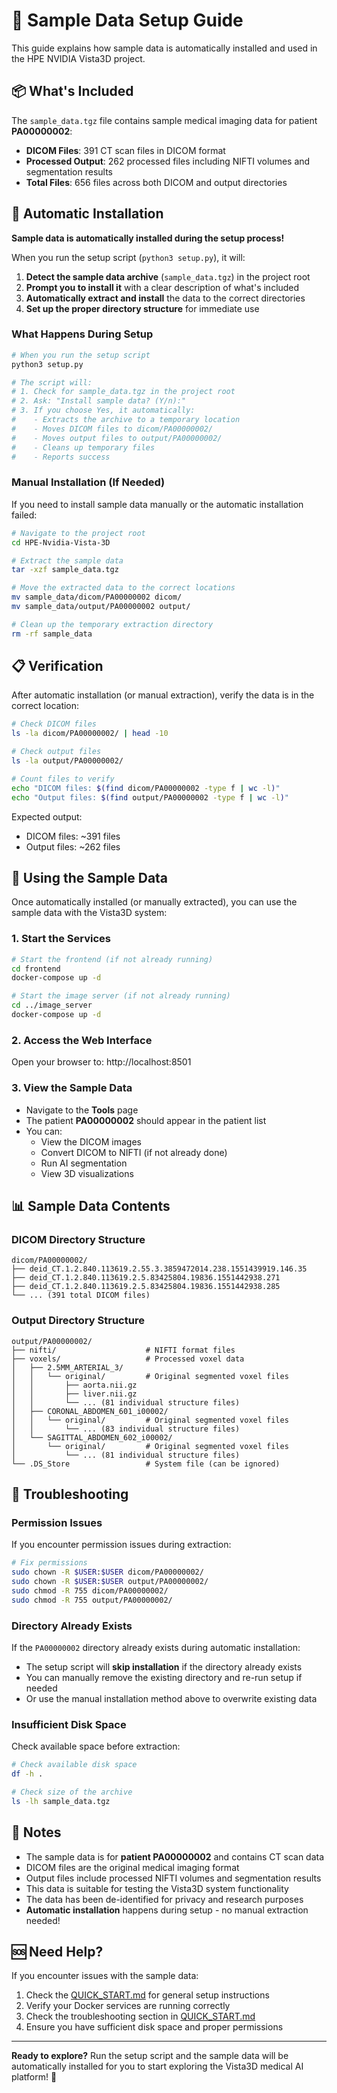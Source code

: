 # 📁 Sample Data Setup Guide

This guide explains how sample data is automatically installed and used in the HPE NVIDIA Vista3D project.

## 📦 What's Included

The `sample_data.tgz` file contains sample medical imaging data for patient **PA00000002**:

- **DICOM Files**: 391 CT scan files in DICOM format
- **Processed Output**: 262 processed files including NIFTI volumes and segmentation results
- **Total Files**: 656 files across both DICOM and output directories

## 🚀 Automatic Installation

**Sample data is automatically installed during the setup process!**

When you run the setup script (`python3 setup.py`), it will:

1. **Detect the sample data archive** (`sample_data.tgz`) in the project root
2. **Prompt you to install it** with a clear description of what's included
3. **Automatically extract and install** the data to the correct directories
4. **Set up the proper directory structure** for immediate use

### What Happens During Setup

```bash
# When you run the setup script
python3 setup.py

# The script will:
# 1. Check for sample_data.tgz in the project root
# 2. Ask: "Install sample data? (Y/n):"
# 3. If you choose Yes, it automatically:
#    - Extracts the archive to a temporary location
#    - Moves DICOM files to dicom/PA00000002/
#    - Moves output files to output/PA00000002/
#    - Cleans up temporary files
#    - Reports success
```

### Manual Installation (If Needed)

If you need to install sample data manually or the automatic installation failed:

```bash
# Navigate to the project root
cd HPE-Nvidia-Vista-3D

# Extract the sample data
tar -xzf sample_data.tgz

# Move the extracted data to the correct locations
mv sample_data/dicom/PA00000002 dicom/
mv sample_data/output/PA00000002 output/

# Clean up the temporary extraction directory
rm -rf sample_data
```

## 📋 Verification

After automatic installation (or manual extraction), verify the data is in the correct location:

```bash
# Check DICOM files
ls -la dicom/PA00000002/ | head -10

# Check output files
ls -la output/PA00000002/

# Count files to verify
echo "DICOM files: $(find dicom/PA00000002 -type f | wc -l)"
echo "Output files: $(find output/PA00000002 -type f | wc -l)"
```

Expected output:
- DICOM files: ~391 files
- Output files: ~262 files

## 🎯 Using the Sample Data

Once automatically installed (or manually extracted), you can use the sample data with the Vista3D system:

### 1. Start the Services

```bash
# Start the frontend (if not already running)
cd frontend
docker-compose up -d

# Start the image server (if not already running)
cd ../image_server
docker-compose up -d
```

### 2. Access the Web Interface

Open your browser to: http://localhost:8501

### 3. View the Sample Data

- Navigate to the **Tools** page
- The patient **PA00000002** should appear in the patient list
- You can:
  - View the DICOM images
  - Convert DICOM to NIFTI (if not already done)
  - Run AI segmentation
  - View 3D visualizations

## 📊 Sample Data Contents

### DICOM Directory Structure
```
dicom/PA00000002/
├── deid_CT.1.2.840.113619.2.55.3.3859472014.238.1551439919.146.35
├── deid_CT.1.2.840.113619.2.5.83425804.19836.1551442938.271
├── deid_CT.1.2.840.113619.2.5.83425804.19836.1551442938.285
└── ... (391 total DICOM files)
```

### Output Directory Structure
```
output/PA00000002/
├── nifti/                    # NIFTI format files
├── voxels/                   # Processed voxel data
│   ├── 2.5MM_ARTERIAL_3/
│   │   └── original/         # Original segmented voxel files
│   │       ├── aorta.nii.gz
│   │       ├── liver.nii.gz
│   │       └── ... (81 individual structure files)
│   ├── CORONAL_ABDOMEN_601_i00002/
│   │   └── original/         # Original segmented voxel files
│   │       └── ... (83 individual structure files)
│   └── SAGITTAL_ABDOMEN_602_i00002/
│       └── original/         # Original segmented voxel files
│           └── ... (81 individual structure files)
└── .DS_Store                 # System file (can be ignored)
```

## 🔧 Troubleshooting

### Permission Issues
If you encounter permission issues during extraction:

```bash
# Fix permissions
sudo chown -R $USER:$USER dicom/PA00000002/
sudo chown -R $USER:$USER output/PA00000002/
sudo chmod -R 755 dicom/PA00000002/
sudo chmod -R 755 output/PA00000002/
```

### Directory Already Exists
If the `PA00000002` directory already exists during automatic installation:

- The setup script will **skip installation** if the directory already exists
- You can manually remove the existing directory and re-run setup if needed
- Or use the manual installation method above to overwrite existing data

### Insufficient Disk Space
Check available space before extraction:

```bash
# Check available disk space
df -h .

# Check size of the archive
ls -lh sample_data.tgz
```

## 📝 Notes

- The sample data is for **patient PA00000002** and contains CT scan data
- DICOM files are the original medical imaging format
- Output files include processed NIFTI volumes and segmentation results
- This data is suitable for testing the Vista3D system functionality
- The data has been de-identified for privacy and research purposes
- **Automatic installation** happens during setup - no manual extraction needed!

## 🆘 Need Help?

If you encounter issues with the sample data:

1. Check the [QUICK_START.md](../QUICK_START.md) for general setup instructions
2. Verify your Docker services are running correctly
3. Check the troubleshooting section in [QUICK_START.md](../QUICK_START.md)
4. Ensure you have sufficient disk space and proper permissions

---

**Ready to explore?** Run the setup script and the sample data will be automatically installed for you to start exploring the Vista3D medical AI platform! 🚀
